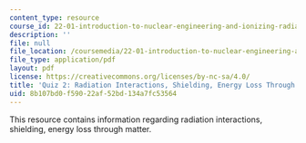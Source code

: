 ```yaml
---
content_type: resource
course_id: 22-01-introduction-to-nuclear-engineering-and-ionizing-radiation-fall-2015
description: ''
file: null
file_location: /coursemedia/22-01-introduction-to-nuclear-engineering-and-ionizing-radiation-fall-2015/8b107bd0f59022af52bd134a7fc53564_MIT22_01F15_Quiz2.pdf
file_type: application/pdf
layout: pdf
license: https://creativecommons.org/licenses/by-nc-sa/4.0/
title: 'Quiz 2: Radiation Interactions, Shielding, Energy Loss Through Matter'
uid: 8b107bd0-f590-22af-52bd-134a7fc53564
---
```

This resource contains information regarding radiation interactions, shielding, energy loss through matter.